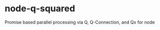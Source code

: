 node-q-squared
==============

Promise based parallel processing via Q, Q-Connection, and Qx for node
